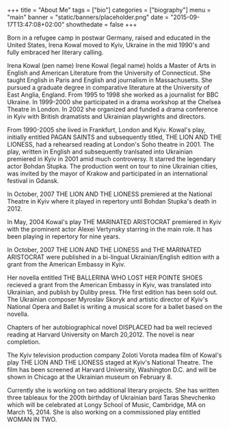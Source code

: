 +++
title = "About Me"
tags = ["bio"]
categories = ["biography"]
menu = "main"
banner = "static/banners/placeholder.png"
date = "2015-09-17T13:47:08+02:00"
showthedate = false
+++


Born in a refugee camp in postwar Germany, raised and educated in the United States, Irena Kowal moved to Kyiv, Ukraine in the mid 1990's and fully embraced her literary calling. 

Irena Kowal (pen name) Irene Kowal (legal name) holds a Master of Arts in English and American Literature from the University of Connecticut. She taught English in Paris and English and journalism in Massachusetts. She pursued a graduate degree in comparative literature at the University of East Anglia, England. From 1995 to 1998 she worked as a journalist for BBC Ukraine. In 1999-2000 she participated in a drama workshop at the Chelsea Theatre in London. In 2002 she organized and funded a drama conference in Kyiv with British dramatists and Ukrainian playwrights and directors. 

From 1990-2005 she lived in Frankfurt, London and Kyiv. Kowal's play, initially entitled PAGAN SAINTS and subsequently titled, THE LION AND THE LIONESS, had a rehearsed reading at London's Soho theatre in 2001. The play, written in English and subsequently tranlsated into Ukrainian premiered in Kyiv in 2001 amid much controversy. It starred the legendary actor Bohdan Stupka. The production went on tour to nine Ukrainian cities, was invited by the mayor of Krakow and participated in an international festival in Gdansk. 

In October, 2007 THE LION AND THE LIONESS premiered at the National Theatre in Kyiv where it played in repertory until Bohdan Stupka's death in 2012. 

In May, 2004 Kowal's play THE MARINATED ARISTOCRAT premiered in Kyiv with the prominent actor Alexei Vertynsky starring in the main role. It has been playing in repertory for nine years.

In October, 2007 THE LION AND THE LIONESS and THE MARINATED ARISTOCRAT were published in a bi-lingual Ukrainian/English edition with a grant from the American Embassy in Kyiv. 

Her novella entitled THE BALLERINA WHO LOST HER POINTE SHOES recieved a grant from the American Embassy in Kyiv, was translated into Ukrainian, and publish by Duliby press. THe first edition has been sold out. The Ukrainian composer Myroslav Skoryk and artistic director of Kyiv's National Opera and Ballet is writing a musical score for a ballet based on the novella. 

Chapters of her autobiographical novel DISPLACED had ba well recieved reading at Harvard University on March 20,2012. The novel is near completion. 

The Kyiv television production company Zoloti Vorota madea film of Kowal's play THE LION AND THE LIONESS staged at Kyiv's National Theatre. The film has been screened at Harvard University, Washington D.C. and will be shown in Chicago at the Ukrainian museum on February 8. 

Currently she is working on two additional literary projects. She has written three tableaux for the 200th birthday of Ukrainian bard Taras Shevchenko which will be celebrated at Longy School of Music, Cambridge, MA on March 15, 2014. She is also working on a commissioned play entitled WOMAN IN TWO.

